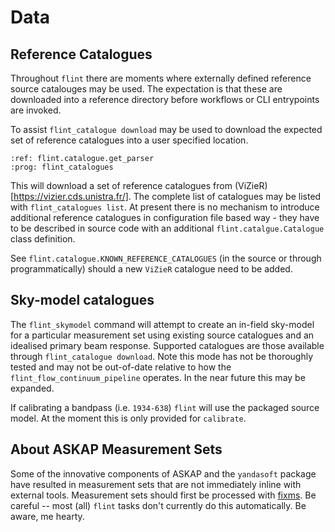 # Data

## Reference Catalogues

Throughout `flint` there are moments where externally defined reference source catalouges may be used. The expectation is that these are downloaded into a reference directory before workflows or CLI entrypoints are invoked.

To assist `flint_catalogue download` may be used to download the expected set of reference catalogues into a user specified location.

```{argparse}
:ref: flint.catalogue.get_parser
:prog: flint_catalogues
```

This will download a set of reference catalogues from (ViZieR)[https://vizier.cds.unistra.fr/]. The complete list of catalogues may be listed with `flint_catalogues list`. At present there is no mechanism to introduce additional reference catalogues in configuration file based way - they have to be described in source code with an additional `flint.catalgue.Catalogue` class definition.

See `flint.catalogue.KNOWN_REFERENCE_CATALOGUES` (in the source or through programmatically) should a new `ViZieR` catalogue need to be added.

## Sky-model catalogues

The `flint_skymodel` command will attempt to create an in-field sky-model for a
particular measurement set using existing source catalogues and an idealised
primary beam response. Supported catalogues are those available through
`flint_catalogue download`. Note this mode has not be thoroughly tested and may
not be out-of-date relative to how the `flint_flow_continuum_pipeline` operates.
In the near future this may be expanded.

If calibrating a bandpass (i.e. `1934-638`) `flint` will use the packaged source
model. At the moment this is only provided for `calibrate`.

## About ASKAP Measurement Sets

Some of the innovative components of ASKAP and the `yandasoft` package have
resulted in measurement sets that are not immediately inline with external
tools. Measurement sets should first be processed with
[fixms](https://github.com/AlecThomson/FixMS). Be careful -- most (all) `flint`
tasks don't currently do this automatically. Be aware, me hearty.
